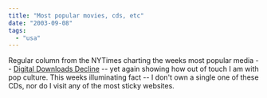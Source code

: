 ```yaml
---
title: "Most popular movies, cds, etc"
date: "2003-09-08"
tags: 
  - "usa"
---
```


Regular column from the NYTimes charting the weeks most popular media -- [Digital Downloads Decline](http://www.nytimes.com/2003/09/07/business/media/08MOSTWANTED.html?ex=1378440000&en=d0a4eb83130171cb&ei=5007&partner=USERLAND "Digital Downloads Decline") -- yet again showing how out of touch I am with pop culture. This weeks illuminating fact -- I don't own a single one of these CDs, nor do I visit any of the most sticky websites.
